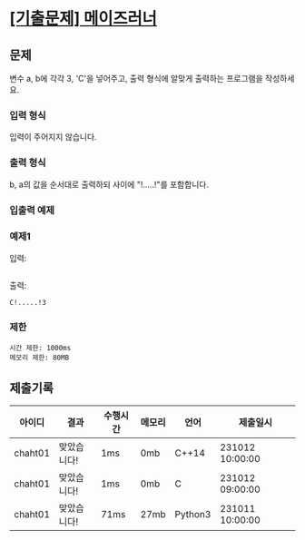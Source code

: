 
# [[기출문제] 메이즈러너](https://www.codetree.ai/training-field/frequent-problems/problems/maze-runner/description?page=1&pageSize=20)

## 문제

변수 a, b에 각각 3, 'C'을 넣어주고, 출력 형식에 알맞게 출력하는 프로그램을 작성하세요.

### 입력 형식

입력이 주어지지 않습니다.

### 출력 형식

b, a의 값을 순서대로 출력하되 사이에 "!.....!"를 포함합니다.

### 입출력 예제

### 예제1
입력:
```
```

출력:
```
C!.....!3
```

### 제한
```
시간 제한: 1000ms
메모리 제한: 80MB
```


## 제출기록

|아이디|결과|수행시간|메모리|언어|제출일시|
|---|---|---|---|---|---|
|chaht01|맞았습니다!|1ms|0mb|C++14|231012&emsp;10:00:00|
|chaht01|맞았습니다!|1ms|0mb|C|231012&emsp;09:00:00|
|chaht01|맞았습니다!|71ms|27mb|Python3|231011&emsp;10:00:00|

